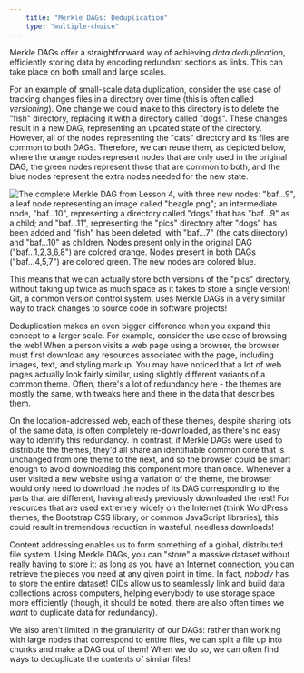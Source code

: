 ```yaml
---
    title: "Merkle DAGs: Deduplication"
    type: "multiple-choice"
---
```


Merkle DAGs offer a straightforward way of achieving *data
deduplication*, efficiently storing data by encoding redundant
sections as links. This can take place on both small and large
scales.

For an example of small-scale data duplication, consider the use
case of tracking changes files in a directory over time (this is
often called *versioning*). One change we could make to this
directory is to delete the "fish" directory, replacing it with a
directory called "dogs". These changes result in a new DAG,
representing an updated state of the directory. However, all of
the nodes representing the "cats" directory and its files are
common to both DAGs. Therefore, we can reuse them, as depicted
below, where the orange nodes represent nodes that are only used
in the original DAG, the green nodes represent those that are
common to both, and the blue nodes represent the extra nodes
needed for the new state.

![The complete Merkle DAG from Lesson 4, with three new nodes: "baf...9", a leaf node representing an image called "beagle.png"; an intermediate node, "baf...10", representing a directory called "dogs" that has "baf...9" as a child; and "baf...11", representing the "pics" directory after "dogs" has been added and "fish" has been deleted, with "baf...7" (the cats directory) and "baf...10" as children. Nodes present only in the original DAG ("baf...1,2,3,6,8") are colored orange. Nodes present in both DAGs ("baf...4,5,7") are colored green. The new nodes are colored blue.](/tutorial-assets/T0008L07-deduplication.png)

This means that we can actually store both versions of the "pics"
directory, without taking up twice as much space as it takes to
store a single version! Git, a common version control system,
uses Merkle DAGs in a very similar way to track changes to source
code in software projects!

Deduplication makes an even bigger difference when you expand
this concept to a larger scale. For example, consider the use
case of browsing the web! When a person visits a web page using a
browser, the browser must first download any resources associated
with the page, including images, text, and styling markup. You
may have noticed that a lot of web pages actually look fairly
similar, using slightly different variants of a common theme.
Often, there's a lot of redundancy here - the themes are mostly
the same, with tweaks here and there in the data that describes
them.

On the location-addressed web, each of these themes, despite
sharing lots of the same data, is often completely re-downloaded,
as there's no easy way to identify this redundancy. In contrast,
if Merkle DAGs were used to distribute the themes, they'd all
share an identifiable common core that is unchanged from one
theme to the next, and so the browser could be smart enough to
avoid downloading this component more than once. Whenever a user
visited a new website using a variation of the theme, the browser
would only need to download the nodes of its DAG corresponding to
the parts that are different, having already previously
downloaded the rest! For resources that are used extremely widely
on the Internet (think WordPress themes, the Bootstrap CSS
library, or common JavaScript libraries), this could result in
tremendous reduction in wasteful, needless downloads!

Content addressing enables us to form something of a global,
distributed file system. Using Merkle DAGs, you can "store" a
massive dataset without really having to store it: as long as you
have an Internet connection, you can retrieve the pieces you need
at any given point in time. In fact, *nobody* has to store the
entire dataset! CIDs allow us to seamlessly link and build data
collections across computers, helping everybody to use storage
space more efficiently (though, it should be noted, there are
also often times we *want* to duplicate data for redundancy).

We also aren’t limited in the granularity of our DAGs: rather
than working with large nodes that correspond to entire files, we
can split a file up into chunks and make a DAG out of them! When
we do so, we can often find ways to deduplicate the contents of
similar files!
